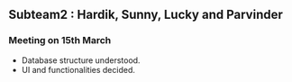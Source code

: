 ## Subteam2 : Hardik, Sunny, Lucky and Parvinder
### Meeting on 15th March
* Database structure understood.
* UI and functionalities decided.
